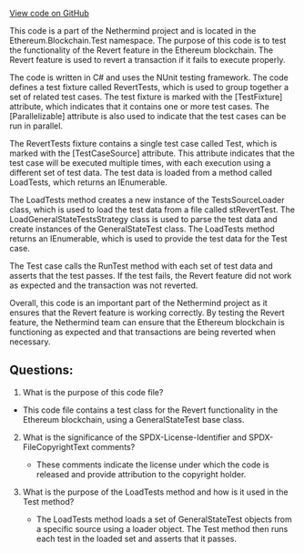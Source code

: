 [View code on GitHub](https://github.com/NethermindEth/nethermind/src/Nethermind/Ethereum.Blockchain.Test/RevertTests.cs)

This code is a part of the Nethermind project and is located in the Ethereum.Blockchain.Test namespace. The purpose of this code is to test the functionality of the Revert feature in the Ethereum blockchain. The Revert feature is used to revert a transaction if it fails to execute properly. 

The code is written in C# and uses the NUnit testing framework. The code defines a test fixture called RevertTests, which is used to group together a set of related test cases. The test fixture is marked with the [TestFixture] attribute, which indicates that it contains one or more test cases. The [Parallelizable] attribute is also used to indicate that the test cases can be run in parallel.

The RevertTests fixture contains a single test case called Test, which is marked with the [TestCaseSource] attribute. This attribute indicates that the test case will be executed multiple times, with each execution using a different set of test data. The test data is loaded from a method called LoadTests, which returns an IEnumerable<GeneralStateTest>. 

The LoadTests method creates a new instance of the TestsSourceLoader class, which is used to load the test data from a file called stRevertTest. The LoadGeneralStateTestsStrategy class is used to parse the test data and create instances of the GeneralStateTest class. The LoadTests method returns an IEnumerable<GeneralStateTest>, which is used to provide the test data for the Test case.

The Test case calls the RunTest method with each set of test data and asserts that the test passes. If the test fails, the Revert feature did not work as expected and the transaction was not reverted. 

Overall, this code is an important part of the Nethermind project as it ensures that the Revert feature is working correctly. By testing the Revert feature, the Nethermind team can ensure that the Ethereum blockchain is functioning as expected and that transactions are being reverted when necessary.
## Questions: 
 1. What is the purpose of this code file?
   - This code file contains a test class for the Revert functionality in the Ethereum blockchain, using a GeneralStateTest base class.

2. What is the significance of the SPDX-License-Identifier and SPDX-FileCopyrightText comments?
   - These comments indicate the license under which the code is released and provide attribution to the copyright holder.

3. What is the purpose of the LoadTests method and how is it used in the Test method?
   - The LoadTests method loads a set of GeneralStateTest objects from a specific source using a loader object. The Test method then runs each test in the loaded set and asserts that it passes.